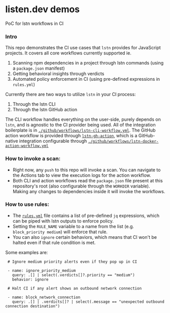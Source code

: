 # listen.dev demos
PoC for lstn workflows in CI

### Intro

This repo demonstrates the CI use cases that `lstn` provides for JavaScript projects. It covers all core workflows currently supported ie.

1) Scanning npm dependencies in a project through lstn commands (using a `package.json` manifest)
2) Getting behavioral insights through verdicts
3) Automated policy enforcement in CI (using pre-defined expressions in `rules.yml`)


Currently there are two ways to utilize `lstn` in your CI process:

  1) Through the lstn CLI
  2) Through the lstn GitHub action


The CLI workflow handles everything on the user-side, purely depends on `lstn`, and is agnostic to the CI provider being used. All of the integration boilerplate is in [`./github/workflows/lstn-cli-workflow.yml`](https://github.com/garnet-org/demos/blob/main/.github/workflows/lstn-cli-workflow.yml).
The GitHub action workflow is provided through [`lstn-gh-action`](https://github.com/garnet-org/lstn-gh-action.git), which is a GitHub-native integration configurable through [`./github/workflows/lstn-docker-action-workflow.yml`](https://github.com/garnet-org/lstn-gh-action/blob/main/.github/workflows/lstn-docker-action-workflow.yml)


### How to invoke a scan:

- Right now, any `push` to this repo will invoke a scan. You can navigate to the Actions tab to view the execution logs for the action workflow. 
- Both CLI and action workflows read the `package.json` file present at this repository's root (also configurable through the `WORKDIR` variable). Making any changes to dependencies inside it will invoke the workflows.

### How to use rules:

- The [`rules.yml`](https://github.com/garnet-org/demos/blob/main/rules.yml) file contains a list of pre-defined `jq` expressions, which can be piped with lstn outputs to enforce policy. 
- Setting the `RULE_NAME` variable to a name from the list (e.g. `block_priority medium`) will enforce that rule.
- You can also `ignore` certain behaviors, which means that CI won't be halted even if that rule condition is met.

Some examples are:
 ```
  # Ignore medium priority alerts even if they pop up in CI

  - name: ignore_priority_medium
    query: .[] | select(.verdicts[]?.priority == "medium")
    behavior: ignore
    
  # Halt CI if any alert shows an outbound network connection

  - name: block_network_connection
    query: .[] | .verdicts[]? | select(.message == "unexpected outbound connection destination")
  ```

